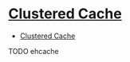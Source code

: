 # [Clustered Cache](https://www.ehcache.org/documentation/3.8/clustered-cache.html)

- [Clustered Cache](#clustered-cache)













TODO ehcache
